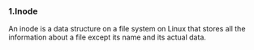 ### 1.Inode

An inode is a data structure on a file system on Linux that stores all the information about a file except its name and its actual data.

